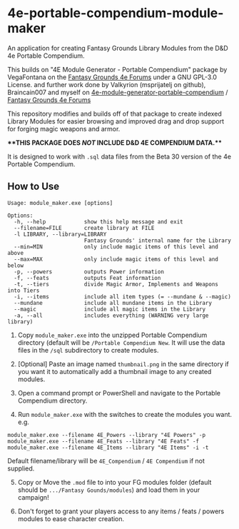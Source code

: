 # 4e-portable-compendium-module-maker
An application for creating Fantasy Grounds Library Modules from the D&amp;D 4e Portable Compendium.

This builds on
"4E Module Generator - Portable Compendium" package by VegaFontana on the [Fantasy Grounds 4e Forums](https://www.fantasygrounds.com/forums/showthread.php?60524-4E-Module-Generator-Portable-compendium-gt-Fantasy-Grounds) under a GNU GPL-3.0 License.
and further work done by Valkyrion (msprijatelj on github), Braincain007 and myself on [4e-module-generator-portable-compendium](https://github.com/msprijatelj/4e-module-generator-portable-compendium)
/ [Fantasy Grounds 4e Forums](https://www.fantasygrounds.com/forums/showthread.php?60524-4E-Module-Generator-Portable-compendium-gt-Fantasy-Grounds&p=647134&viewfull=1#post647134)

This repository modifies and builds off of that package to create indexed Library Modules for easier browsing and improved drag and drop support for forging magic weapons and armor.


**\*\*THIS PACKAGE DOES _NOT_ INCLUDE D&D 4E COMPENDIUM DATA.\*\***

It is designed to work with `.sql` data files from the Beta 30 version of the 4e Portable Compendium.

## How to Use

```
Usage: module_maker.exe [options]

Options:
  -h, --help            show this help message and exit
  --filename=FILE       create library at FILE
  -l LIBRARY, --library=LIBRARY
                        Fantasy Grounds' internal name for the Library
  --min=MIN             only include magic items of this level and above
  --max=MAX             only include magic items of this level and below
  -p, --powers          outputs Power information
  -f, --feats           outputs Feat information
  -t, --tiers           divide Magic Armor, Implements and Weapons into Tiers
  -i, --items           include all item types (= --mundane & --magic)
  --mundane             include all mundane items in the Library
  --magic               include all magic items in the Library
  -a, --all             includes everything (WARNING very large library)
```

1. Copy `module_maker.exe` into the unzipped Portable Compendium directory (default will be `/Portable Compendium New`. It will use the data files in the `/sql` subdirectory to create modules.

2. \[Optional\] Paste an image named `thumbnail.png` in the same directory if you want it to automatically add a thumbnail image to any created modules.

3. Open a command prompt or PowerShell and navigate to the Portable Compendium directory.

4. Run `module_maker.exe` with the switches to create the modules you want. e.g.
```
module_maker.exe --filename 4E_Powers --library "4E Powers" -p
module_maker.exe --filename 4E_Feats --library "4E Feats" -f
module_maker.exe --filename 4E_Items --library "4E Items" -i -t
```
Default filename/library will be `4E_Compendium` / `4E Compendium` if not supplied.

5. Copy or Move the `.mod` file to into your FG modules folder (default should be `.../Fantasy Gounds/modules`) and load them in your campaign!

6. Don't forget to grant your players access to any items / feats / powers modules to ease character creation.
